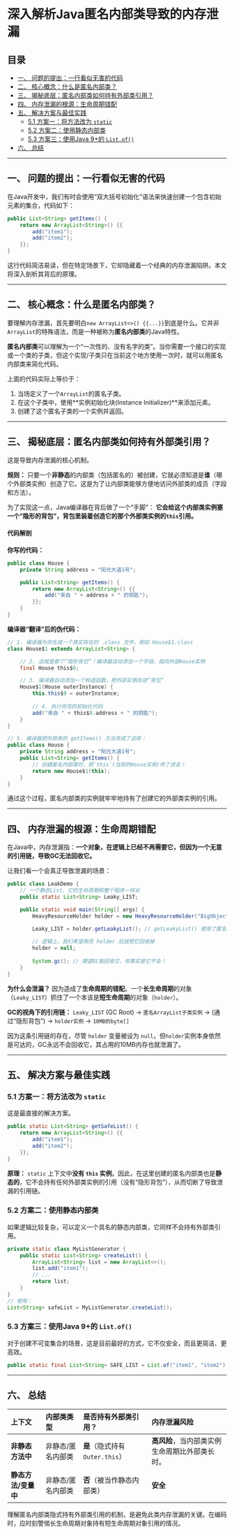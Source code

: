 # 深入解析Java匿名内部类导致的内存泄漏

## 目录

- [一、 问题的提出：一行看似无害的代码](#一-问题的提出一行看似无害的代码)
- [二、 核心概念：什么是匿名内部类？](#二-核心概念什么是匿名内部类)
- [三、 揭秘底层：匿名内部类如何持有外部类引用？](#三-揭秘底层匿名内部类如何持有外部类引用)
- [四、 内存泄漏的根源：生命周期错配](#四-内存泄漏的根源生命周期错配)
- [五、 解决方案与最佳实践](#五-解决方案与最佳实践)
  - [5.1 方案一：将方法改为 `static`](#51-方案一将方法改为-static)
  - [5.2 方案二：使用静态内部类](#52-方案二使用静态内部类)
  - [5.3 方案三：使用Java 9+的 `List.of()`](#53-方案三使用java-9的-listof)
- [六、 总结](#六-总结)

---

## 一、 问题的提出：一行看似无害的代码

在Java开发中，我们有时会使用“双大括号初始化”语法来快速创建一个包含初始元素的集合，代码如下：

```java
public List<String> getItems() {
    return new ArrayList<String>() {{
        add("item1");
        add("item2");
    }};
}
```

这行代码简洁易读，但在特定场景下，它却隐藏着一个经典的内存泄漏陷阱。本文将深入剖析其背后的原理。

---

## 二、 核心概念：什么是匿名内部类？

要理解内存泄漏，首先要明白`new ArrayList<>() {{...}}`到底是什么。它并非`ArrayList`的特殊语法，而是一种被称为**匿名内部类**的Java特性。

**匿名内部类**可以理解为一个“一次性的、没有名字的类”。当你需要一个接口的实现或一个类的子类，但这个实现/子类只在当前这个地方使用一次时，就可以用匿名内部类来简化代码。

上面的代码实际上等价于：

1.  当场定义了一个`ArrayList`的匿名子类。
2.  在这个子类中，使用**实例初始化块(Instance Initializer)**来添加元素。
3.  创建了这个匿名子类的一个实例并返回。

---

## 三、 揭秘底层：匿名内部类如何持有外部类引用？

这是导致内存泄漏的核心机制。

**规则：** 只要一个**非静态**的内部类（包括匿名的）被创建，它就必须知道是**谁**（哪个外部类实例）创造了它。这是为了让内部类能够方便地访问外部类的成员（字段和方法）。

为了实现这一点，Java编译器在背后做了一个“手脚”：
**它会给这个内部类实例塞一个“隐形的背包”，背包里装着创造它的那个外部类实例的`this`引用。**

#### 代码解剖

**你写的代码：**
```java
public class House {
    private String address = "阳光大道1号";

    public List<String> getItems() {
        return new ArrayList<String>() {{
            add("来自 " + address + " 的钥匙"); 
        }};
    }
}
```

**编译器“翻译”后的伪代码：**
```java
// 1. 编译器为你生成一个真实存在的 .class 文件，例如 House$1.class
class House$1 extends ArrayList<String> {

    // 2. 这就是那个“隐形背包”！编译器自动添加一个字段，指向外部House实例
    final House this$0; 

    // 3. 编译器自动添加一个构造函数，把外部实例存进“背包”
    House$1(House outerInstance) {
        this.this$0 = outerInstance;
        
        // 4. 执行你写的初始化代码
        add("来自 " + this$0.address + " 的钥匙");
    }
}

// 5. 编译器把你原来的 getItems() 方法改成了这样：
public class House {
    private String address = "阳光大道1号";
    public List<String> getItems() {
        // 创建匿名内部类时，把`this`(当前的House实例)传了进去！
        return new House$1(this); 
    }
}
```
通过这个过程，匿名内部类的实例就牢牢地持有了创建它的外部类实例的引用。

---

## 四、 内存泄漏的根源：生命周期错配

在Java中，内存泄漏指：**一个对象，在逻辑上已经不再需要它，但因为一个无意的引用链，导致GC无法回收它。**

让我们看一个会真正导致泄漏的场景：

```java
public class LeakDemo {
    // 一个静态List，它的生命周期和整个程序一样长
    public static List<String> Leaky_LIST;

    public static void main(String[] args) {
        HeavyResourceHolder holder = new HeavyResourceHolder("BigObject"); // 占用10MB
        
        Leaky_LIST = holder.getLeakyList(); // getLeakyList() 使用了匿名内部类

        // 逻辑上，我们希望用完 holder 后就把它回收掉
        holder = null; 
        
        System.gc(); // 期望GC能回收它，但事实是它不会！
    }
}
```

**为什么会泄漏？**
因为造成了**生命周期的错配**。一个**长生命周期**的对象（`Leaky_LIST`）抓住了一个本该是**短生命周期**的对象（`holder`）。

**GC的视角下的引用链：**
`Leaky_LIST` (GC Root) → `匿名ArrayList子类实例` → (通过“隐形背包”) → `holder实例` → `10MB的byte[]`

因为这条引用链的存在，尽管 `holder` 变量被设为 `null`，但`holder`实例本身依然是可达的，GC永远不会回收它，其占用的10MB内存也就泄漏了。

---

## 五、 解决方案与最佳实践

### 5.1 方案一：将方法改为 `static`

这是最直接的解决方案。

```java
public static List<String> getSafeList() {
    return new ArrayList<String>() {{
        add("item1");
        add("item2");
    }};
}
```

**原理：** `static` 上下文中**没有 `this` 实例**。因此，在这里创建的匿名内部类也是**静态的**，它不会持有任何外部类实例的引用（没有“隐形背包”），从而切断了导致泄漏的引用链。

### 5.2 方案二：使用静态内部类

如果逻辑比较复杂，可以定义一个具名的静态内部类，它同样不会持有外部类引用。

```java
private static class MyListGenerator {
    public static List<String> createList() {
        ArrayList<String> list = new ArrayList<>();
        list.add("item1");
        // ...
        return list;
    }
}
// 使用：
List<String> safeList = MyListGenerator.createList();
```

### 5.3 方案三：使用Java 9+的 `List.of()`

对于创建不可变集合的场景，这是目前最好的方式，它不仅安全，而且更简洁、更高效。

```java
public static final List<String> SAFE_LIST = List.of("item1", "item2");
```

---

## 六、 总结

| 上下文 | 内部类类型 | 是否持有外部类引用？ | 内存泄漏风险 |
| :--- | :--- | :--- | :--- |
| **非静态方法中** | 非静态/匿名内部类 | **是**（隐式持有 `Outer.this`） | **高风险**，当内部类实例生命周期比外部类长时。 |
| **静态方法/变量中**| 非静态/匿名内部类 | **否**（被当作静态内部类） | **安全** |

理解匿名内部类隐式持有外部类引用的机制，是避免此类内存泄漏的关键。在编码时，应时刻警惕长生命周期对象持有短生命周期对象引用的情况。
